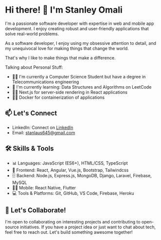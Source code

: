# Hi there! 👋 I'm Stanley Omali

I'm a passionate software developer with expertise in web and mobile app development. I enjoy creating robust and user-friendly applications that solve real-world problems.


As a software developer, I enjoy using my obsessive attention to detail, and my unequivocal love for making things that change the world.

That's why I like to make things that make a difference.



Talking about Personal Stuff:
- 👨‍🎓 I'm currently a Computer Science Student but have a degree in Telecommunications engineering
- 🌱 I'm currently learning: Data Structures and Algorithms on LeetCode
- 👨‍🏫 Next.js for server-side rendering in React applications
- 👨‍🏫 Docker for containerization of applications
  
## 📫 Let's Connect
- LinkedIn: Connect on [LinkedIn](https://www.linkedin.com/in/stanley-omali/)
- Email: stanlaus645@gmail.com


## 🛠️  Skills & Tools
- 📊 Languages: JavaScript (ES6+), HTML/CSS, TypeScript
- 🧰 Frontend: React, Angular, Vue.js, Bootstrap, Tailwindcss
- 🗄️ Backend: Node.js, Express.js, MongoDB, Django, Laravel, Firebase, MySQL
- 👨‍💻 Mobile: React Native, Flutter
- 💻 Tools & Platforms: Git, GitHub, VS Code, Firebase, Heroku

## 🌟 Let's Collaborate!
I'm open to collaborating on interesting projects and contributing to open-source initiatives. If you have a project idea or just want to chat about tech, feel free to reach out. Let's build something awesome together!






